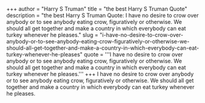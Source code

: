 +++
author = "Harry S Truman"
title = "the best Harry S Truman Quote"
description = "the best Harry S Truman Quote: I have no desire to crow over anybody or to see anybody eating crow, figuratively or otherwise. We should all get together and make a country in which everybody can eat turkey whenever he pleases."
slug = "i-have-no-desire-to-crow-over-anybody-or-to-see-anybody-eating-crow-figuratively-or-otherwise-we-should-all-get-together-and-make-a-country-in-which-everybody-can-eat-turkey-whenever-he-pleases"
quote = '''I have no desire to crow over anybody or to see anybody eating crow, figuratively or otherwise. We should all get together and make a country in which everybody can eat turkey whenever he pleases.'''
+++
I have no desire to crow over anybody or to see anybody eating crow, figuratively or otherwise. We should all get together and make a country in which everybody can eat turkey whenever he pleases.
